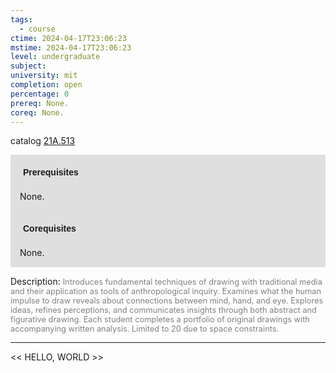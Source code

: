 ```yaml
---
tags:
  - course
ctime: 2024-04-17T23:06:23
mstime: 2024-04-17T23:06:23
level: undergraduate
subject: 
university: mit
completion: open
percentage: 0
prereq: None.
coreq: None.
---
```


catalog [21A.513](http://student.mit.edu/catalog/m21Aa.html#21A.513)

<span style="display: block; padding: 15px; background-color: rgb(100, 100, 100, 0.2);"><font id="m_prereq2122_0" style="display: block; font-family: Arial, sans-serif; font-weight: bold; padding: 5px">Prerequisites</font><br><span id="prereq2122_0">None.</span></span>
<span style="display: block; padding: 15px; background-color: rgb(100, 100, 100, 0.2);"><font id="m_coreq2122_0" style="display: block; font-family: Arial, sans-serif; font-weight: bold; padding: 5px">Corequisites</font><br><span id="coreq2122_0">None.</span></span>

<font style="">Description:</font>
<font style="color: grey; font-size: 0.8rem;">Introduces fundamental techniques of drawing with traditional media and their application as tools of anthropological inquiry. Examines what the human impulse to draw reveals about connections between mind, hand, and eye. Explores ideas, refines perceptions, and communicates insights through both abstract and figurative drawing. Each student completes a portfolio of original drawings with accompanying written analysis. Limited to 20 due to space constraints.</font>



---

<< HELLO, WORLD >>
